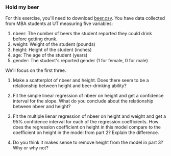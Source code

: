 ### Hold my beer

For this exercise, you'll need to download [beer.csv](../data/beer.csv). You have
data collected from MBA students at UT measuring five variables:

1. nbeer: The number of beers the student reported they could drink before getting drunk.
2. weight: Weight of the student (pounds)
3. height: Height of the student (inches)
4. age: The age of the student (years)
5. gender: The student's reported gender (1 for female, 0 for male)

We'll focus on the first three.

1. Make a scatterplot of nbeer and height. Does there seem to be a relationship between
height and beer-drinking ability?

2. Fit the simple linear regression of nbeer on height and get a confidence interval for the
slope. What do you conclude about the relationship between nbeer and height?

3. Fit the multiple lienar regression of nbeer on height and weight and get a 95\% confidence
interval for each of the regression coefficients. How does the regression coefficient
on height in this model compare to the coefficient on height in the model from part 2?
Explain the difference.

4. Do you think it makes sense to remove height from the model in part 3? Why or why not?
